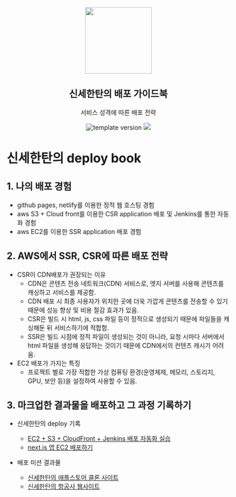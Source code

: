 <p align="middle" >
  <img width="150px;" src="https://upload.wikimedia.org/wikipedia/commons/thumb/9/93/Amazon_Web_Services_Logo.svg/1200px-Amazon_Web_Services_Logo.svg.png"/>
</p>
<h2 align="middle">신세한탄의 배포 가이드북</h2>
<p align="middle">서비스 성격에 따른 배포 전략</p>
<p align="middle">
  <img src="https://img.shields.io/badge/version-1.0.0-blue?style=flat-square" alt="template version"/>
  <img src="https://img.shields.io/badge/license-MIT-brightgreen.svg?style=flat-square"/>
</p>

# 신세한탄의 deploy book

## 1. 나의 배포 경험

- github pages, netlify를 이용한 정적 웹 호스팅 경험
- aws S3 + Cloud front를 이용한 CSR application 배포 및 Jenkins를 통한 자동화 경험
- aws EC2를 이용한 SSR application 배포 경험

## 2. AWS에서 SSR, CSR에 따른 배포 전략

- CSR이 CDN배포가 권장되는 이유
  - CDN은 콘텐츠 전송 네트워크(CDN) 서비스로, 엣지 서버를 사용해 콘텐츠를 캐싱하고 서비스를 제공함.
  - CDN 배포 시 최종 사용자가 위치한 곳에 더욱 가깝게 콘텐츠를 전송할 수 있기 때문에 성능 향상 및 비용 절감 효과가 있음.
  - CSR은 빌드 시 html, js, css 파일 등이 정적으로 생성되기 때문에 파일들을 캐싱해둔 뒤 서비스하기에 적합함.
  - SSR은 빌드 시점에 정적 파일이 생성되는 것이 아니라, 요청 시마다 서버에서 html 파일을 생성해 응답하는 것이기 때문에 CDN에서의 컨텐츠 캐시가 어려움.
- EC2 배포가 가지는 특징
  - 프로젝트 별로 가장 적합한 가상 컴퓨팅 환경(운영체제, 메모리, 스토리지, GPU, 보안 등)을 설정하여 사용할 수 있음.

## 3. 마크업한 결과물을 배포하고 그 과정 기록하기

- 신세한탄의 deploy 기록

  - [EC2 + S3 + CloudFront + Jenkins 배포 자동화 실습](https://www.notion.so/EC2-S3-CloudFront-Jenkins-abf8b17a811541998e8939221ee35bd7)
  - [next.js 앱 EC2 배포하기](https://www.notion.so/next-js-EC2-9e611603a8d34994a710efa40654078d)

- 배포 미션 결과물
  - [신세한탄의 애플스토어 클론 사이트](http://d36r7q87wcnedl.cloudfront.net)
  - [신세한탄의 항공사 웹사이트](http://shinsehantan-a11y.p-e.kr/)
